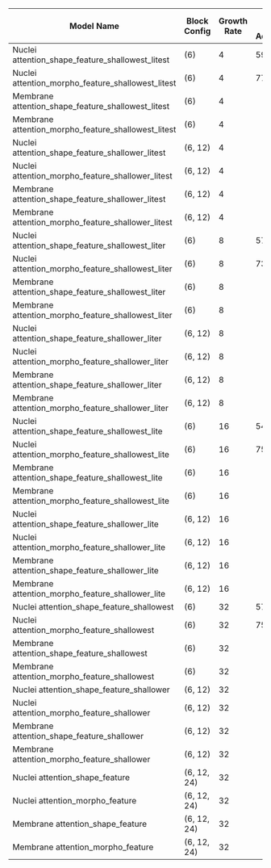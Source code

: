 | Model Name                                | Block Config  | Growth Rate | Blind Test Accuracy | Metrics File Link  [metrics.npz](./metrics_gbr_inception.ipynb)                       |
|-------------------------------------------|---------------|-------------|---------------------|------------------------------------------|
| Nuclei attention_shape_feature_shallowest_litest    | (6)           | 4           |   59.17%            |  
| Nuclei attention_morpho_feature_shallowest_litest   | (6)           | 4           |   77.5%            |  
| Membrane attention_shape_feature_shallowest_litest  | (6)           | 4           |               |  
| Membrane attention_morpho_feature_shallowest_litest | (6)           | 4           |               |  
| Nuclei attention_shape_feature_shallower_litest     | (6, 12)       | 4           |               | 
| Nuclei attention_morpho_feature_shallower_litest    | (6, 12)       | 4           |               | 
| Membrane attention_shape_feature_shallower_litest   | (6, 12)       | 4           |                | 
| Membrane attention_morpho_feature_shallower_litest  | (6, 12)       | 4           |               | 
| Nuclei attention_shape_feature_shallowest_liter     | (6)           | 8           |  57.5%             | 
| Nuclei attention_morpho_feature_shallowest_liter    | (6)           | 8           |  73.33%             | 
| Membrane attention_shape_feature_shallowest_liter   | (6)           | 8           |                | 
| Membrane attention_morpho_feature_shallowest_liter  | (6)           | 8           |               |
| Nuclei attention_shape_feature_shallower_liter      | (6, 12)       | 8           |              | 
| Nuclei attention_morpho_feature_shallower_liter     | (6, 12)       | 8           |             |
| Membrane attention_shape_feature_shallower_liter    | (6, 12)       | 8           |                | 
| Membrane attention_morpho_feature_shallower_liter   | (6, 12)       | 8           |             | 
| Nuclei attention_shape_feature_shallowest_lite      | (6)           | 16          |  54.17%            | 
| Nuclei attention_morpho_feature_shallowest_lite     | (6)           | 16          |  75%            | 
| Membrane attention_shape_feature_shallowest_lite    | (6)           | 16          |             | 
| Membrane attention_morpho_feature_shallowest_lite   | (6)           | 16          |               | 
| Nuclei attention_shape_feature_shallower_lite       | (6, 12)       | 16          |               | 
| Nuclei attention_morpho_feature_shallower_lite      | (6, 12)       | 16          |              | 
| Membrane attention_shape_feature_shallower_lite     | (6, 12)       | 16          |              |
| Membrane attention_morpho_feature_shallower_lite    | (6, 12)       | 16          |              |
| Nuclei attention_shape_feature_shallowest      | (6)           | 32          |   57.5%            | 
| Nuclei attention_morpho_feature_shallowest     | (6)           | 32          |     75%        | 
| Membrane attention_shape_feature_shallowest    | (6)           | 32          |               | 
| Membrane attention_morpho_feature_shallowest   | (6)           | 32          |              | 
| Nuclei attention_shape_feature_shallower            | (6, 12)       | 32          |                | 
| Nuclei attention_morpho_feature_shallower           | (6, 12)       | 32          |               | 
| Membrane attention_shape_feature_shallower          | (6, 12)       | 32          |                | 
| Membrane attention_morpho_feature_shallower         | (6, 12)       | 32          |              | [metrics.npz](./metrics_gbr_inception.ipynb) |
| Nuclei attention_shape_feature                      | (6, 12, 24)   | 32          |                | [metrics.npz](./metrics_gbr_inception.ipynb) |
| Nuclei attention_morpho_feature                     | (6, 12, 24)   | 32          |                | [metrics.npz](./metrics_gbr_inception.ipynb) |
| Membrane attention_shape_feature                    | (6, 12, 24)   | 32          |               | [metrics.npz](./metrics_gbr_inception.ipynb) |
| Membrane attention_morpho_feature                   | (6, 12, 24)   | 32          |                | [metrics.npz](./metrics_gbr_inception.ipynb) |

